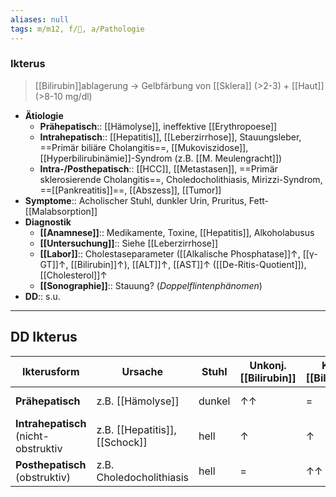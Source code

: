 ```yaml
---
aliases: null
tags: m/m12, f/💩, a/Pathologie
---
```

### Ikterus
> [[Bilirubin]]ablagerung → Gelbfärbung von [[Sklera]] (>2-3) + [[Haut]] (>8-10 mg/dl)
- **Ätiologie**
	- **Prähepatisch**:: [[Hämolyse]], ineffektive [[Erythropoese]]
	- **Intrahepatisch**:: [[Hepatitis]], [[Leberzirrhose]], Stauungsleber, ==Primär biliäre Cholangitis==, [[Mukoviszidose]], [[Hyperbilirubinämie]]-Syndrom (z.B. [[M. Meulengracht]])
	- **Intra-/Posthepatisch**:: [[HCC]], [[Metastasen]], ==Primär sklerosierende Cholangitis==, Choledocholithiasis, Mirizzi-Syndrom, ==[[Pankreatitis]]==, [[Abszess]], [[Tumor]]
- **Symptome**:: Acholischer Stuhl, dunkler Urin, Pruritus, Fett-[[Malabsorption]]
- **Diagnostik**
	- **[[Anamnese]]**:: Medikamente, Toxine, [[Hepatitis]], Alkoholabusus
	- **[[Untersuchung]]**:: Siehe [[Leberzirrhose]]
	- **[[Labor]]**:: Cholestaseparameter ([[Alkalische Phosphatase]]↑, [[γ-GT]]↑, [[Bilirubin]]↑), [[ALT]]↑, [[AST]]↑ ([[De-Ritis-Quotient]]), [[Cholesterol]]↑ 
	- **[[Sonographie]]**:: Stauung? (*Doppelflintenphänomen*)
- **DD**:: s.u.
---
## DD Ikterus
| Ikterusform                          | Ursache                        | Stuhl  | Unkonj. [[Bilirubin]] | Konj. [[Bilirubin]] | Bilirubin Urin | Urobilinogen Urin | Sonstiges |
| ------------------------------------ | ------------------------------ | ------ | --------------------- | ------------------- | -------------- | ----------------- | --------- |
| **Prähepatisch**                     | z.B. [[Hämolyse]]              | dunkel | ↑↑                    | =                   | =              | ↑↑                | Hämolysezeichen, [[Anämie]]          |
| **Intrahepatisch** (nicht-obstruktiv | z.B. [[Hepatitis]], [[Schock]] | hell   | ↑                     | ↑                   | ↑              | ↑                 |Transaminasen↑, Cholestaseparameter            |
| **Posthepatisch** (obstruktiv)       | z.B. Choledocholithiasis       | hell   | =                     | ↑↑                  | ↑↑             | =                 |Stauung, Cholestaseparameter           |

